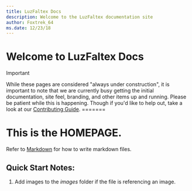 ```yaml
---
title: LuzFaltex Docs
description: Welcome to the LuzFaltex documentation site
author: Foxtrek_64
ms.date: 12/23/18
---
```


# Welcome to LuzFaltex Docs

> [!IMPORTANT]
> While these pages are considered "always under construction", it is important to note that we are currently busy getting the initial documentation, site feel, branding, and other items up and running. Please be patient while this is happening. Though if you'd like to help out, take a look at our [Contributing Guide](./contribute/index.md).
=======
# This is the **HOMEPAGE**.
Refer to [Markdown](http://daringfireball.net/projects/markdown/) for how to write markdown files.
## Quick Start Notes:
1. Add images to the *images* folder if the file is referencing an image.
